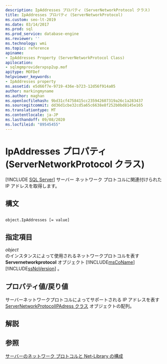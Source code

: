 ```yaml
---
description: IpAddresses プロパティ (ServerNetworkProtocol クラス)
title: IpAddresses プロパティ (ServerNetworkProtocol)
ms.custom: seo-lt-2019
ms.date: 03/14/2017
ms.prod: sql
ms.prod_service: database-engine
ms.reviewer: ''
ms.technology: wmi
ms.topic: reference
apiname:
- IpAddresses Property (ServerNetworkProtocol Class)
apilocation:
- sqlmgmproviderxpsp2up.mof
apitype: MOFDef
helpviewer_keywords:
- IpAddresses property
ms.assetid: e5d66f7e-9719-436e-b723-12d56f914a05
author: markingmyname
ms.author: maghan
ms.openlocfilehash: 9bd31cf4758415cc235942607319a26c1a283437
ms.sourcegitcommit: dd36d1cbe32cd5a65c6638e8f252b0bd8145e165
ms.translationtype: MT
ms.contentlocale: ja-JP
ms.lasthandoff: 09/08/2020
ms.locfileid: "89545455"
---
```

# <a name="ipaddresses-property-servernetworkprotocol-class"></a>IpAddresses プロパティ (ServerNetworkProtocol クラス)
[!INCLUDE [SQL Server](../../../includes/applies-to-version/sqlserver.md)]
  サーバー ネットワーク プロトコルに関連付けられた IP アドレスを取得します。  
  
## <a name="syntax"></a>構文  
  
```  
  
object.IpAddresses [= value]  
```  
  
## <a name="parts"></a>指定項目  
 *object*  
 のインスタンスによって使用されるネットワークプロトコルを表す **Servernetworkprotocol** オブジェクト [!INCLUDE[msCoName](../../../includes/msconame-md.md)] [!INCLUDE[ssNoVersion](../../../includes/ssnoversion-md.md)] 。  
  
## <a name="property-valuereturn-value"></a>プロパティ値/戻り値  
 サーバーネットワークプロトコルによってサポートされる IP アドレスを表す [ServerNetworkProtocolIPAdress クラス](../../../relational-databases/wmi-provider-configuration-classes/servernetworkprotocolipaddress-class/servernetworkprotocolipaddress-class.md) オブジェクトの配列。  
  
## <a name="remarks"></a>解説  
  
## <a name="see-also"></a>参照  
 [サーバーのネットワーク プロトコルと Net-Library の構成](https://msdn.microsoft.com/library/ms177485\(v=sql.100\).aspx)  
  
  
